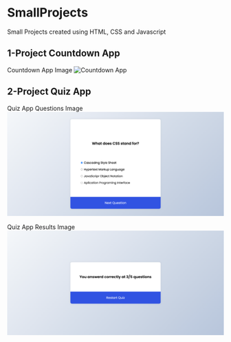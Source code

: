 # SmallProjects
 Small Projects created using HTML, CSS and Javascript

 ## 1-Project Countdown App

 Countdown App Image
![Countdown App](https://github.com/TwickE/SmallProjects/blob/main/READMEImages/CountdownApp.png?raw=true)



 ## 2-Project Quiz App

Quiz App Questions Image
![Quiz App Questions](https://github.com/TwickE/SmallProjects/blob/main/READMEImages/QuizApp1.png?raw=true)

Quiz App Results Image
![Quiz App Results](https://github.com/TwickE/SmallProjects/blob/main/READMEImages/QuizApp2.png?raw=true)